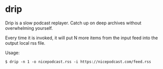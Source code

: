 # drip
Drip is a slow podcast replayer. Catch up on deep archives without
overwhelming yourself.

Every time it is invoked, it will put N more items from the input feed
into the output local rss file.

Usage:

```
$ drip -n 1 -o nicepodcast.rss -i https://nicepodcast.com/feed.rss
```
